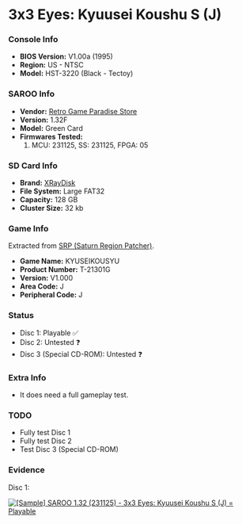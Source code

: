 # 3x3 Eyes: Kyuusei Koushu S (J)

### Console Info

- <b>BIOS Version:</b> V1.00a (1995)
- <b>Region:</b> US - NTSC
- <b>Model:</b> HST-3220 (Black - Tectoy)

### SAROO Info

- <b>Vendor:</b> [Retro Game Paradise Store](https://s.click.aliexpress.com/e/_DlCqvfB)
- <b>Version:</b> 1.32F
- <b>Model:</b> Green Card
- <b>Firmwares Tested:</b>
  1. MCU: 231125, SS: 231125, FPGA: 05

### SD Card Info

- <b>Brand:</b> [XRayDisk](https://s.click.aliexpress.com/e/_DFQnFSH)
- <b>File System:</b> Large FAT32
- <b>Capacity:</b> 128 GB
- <b>Cluster Size:</b> 32 kb

### Game Info

Extracted from [SRP (Saturn Region Patcher)](https://segaxtreme.net/resources/saturn-region-patcher.81/download).

- <b>Game Name:</b> KYUSEIKOUSYU
- <b>Product Number:</b> T-21301G
- <b>Version:</b> V1.000
- <b>Area Code:</b> J
- <b>Peripheral Code:</b> J

### Status

- Disc 1: Playable :white_check_mark:
- Disc 2: Untested :question:
- Disc 3 (Special CD-ROM): Untested :question:

### Extra Info

- It does need a full gameplay test.

### TODO

- Fully test Disc 1
- Fully test Disc 2
- Test Disc 3 (Special CD-ROM)

### Evidence

Disc 1:

[![[Sample] SAROO 1.32 (231125) - 3x3 Eyes: Kyuusei Koushu S (J) = Playable](https://img.youtube.com/vi/bUDKmsHQFfc/0.jpg)](https://www.youtube.com/watch?v=bUDKmsHQFfc)
